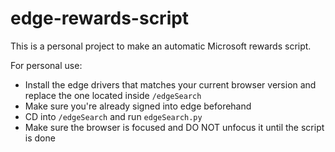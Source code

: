 # edge-rewards-script

This is a personal project to make an automatic Microsoft rewards script.

For personal use:
- Install the edge drivers that matches your current browser version and replace the one located inside `/edgeSearch`
- Make sure you're already signed into edge beforehand
- CD into `/edgeSearch` and run `edgeSearch.py`
- Make sure the browser is focused and DO NOT unfocus it until the script is done
